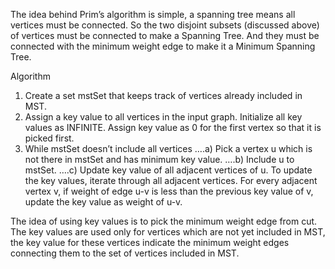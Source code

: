 The idea behind Prim’s algorithm is simple, a spanning tree means all vertices must be connected. So the two disjoint subsets (discussed above) of vertices must be connected to make a Spanning Tree. And they must be connected with the minimum weight edge to make it a Minimum Spanning Tree.


Algorithm

1) Create a set mstSet that keeps track of vertices already included in MST.
2) Assign a key value to all vertices in the input graph. Initialize all key values as INFINITE. Assign key value as 0 for the first vertex so that it is picked first.
3) While mstSet doesn’t include all vertices
….a) Pick a vertex u which is not there in mstSet and has minimum key value.
….b) Include u to mstSet.
….c) Update key value of all adjacent vertices of u. To update the key values, iterate through all adjacent vertices. For every adjacent vertex v, if weight of edge u-v is less than the previous key value of v, update the key value as weight of u-v.


The idea of using key values is to pick the minimum weight edge from cut. The key values are used only for vertices which are not yet included in MST, the key value for these vertices indicate the minimum weight edges connecting them to the set of vertices included in MST.
